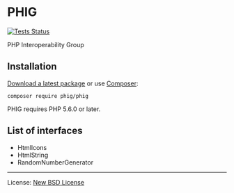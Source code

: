 # PHIG

[![Tests Status](https://github.com/phig-org/phig/workflows/Build/badge.svg)](https://github.com/phig-org/phig/actions)

PHP Interoperability Group


## Installation

[Download a latest package](https://github.com/phig-org/phig/releases) or use [Composer](http://getcomposer.org/):

```
composer require phig/phig
```

PHIG requires PHP 5.6.0 or later.


## List of interfaces

* HtmlIcons
* HtmlString
* RandomNumberGenerator


------------------------------

License: [New BSD License](license.md)
